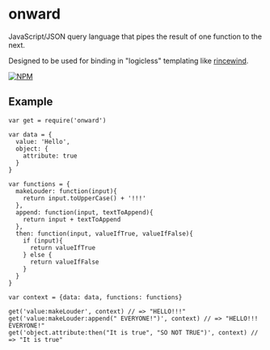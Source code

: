 onward
===

JavaScript/JSON query language that pipes the result of one function to the next.

Designed to be used for binding in "logicless" templating like [rincewind](https://github.com/mmckegg/rincewind).

[![NPM](https://nodei.co/npm/onward.png?compact=true)](https://nodei.co/npm/onward/)

## Example

```
var get = require('onward')

var data = {
  value: 'Hello',
  object: {
    attribute: true
  }
}

var functions = {
  makeLouder: function(input){
    return input.toUpperCase() + '!!!'
  },
  append: function(input, textToAppend){
    return input + textToAppend
  },
  then: function(input, valueIfTrue, valueIfFalse){
    if (input){
      return valueIfTrue
    } else {
      return valueIfFalse
    }
  }
}

var context = {data: data, functions: functions}

get('value:makeLouder', context) // => "HELLO!!!"
get('value:makeLouder:append(" EVERYONE!")', context) // => "HELLO!!! EVERYONE!"
get('object.attribute:then("It is true", "SO NOT TRUE")', context) // => "It is true"
```